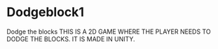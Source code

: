 # Dodgeblock1
Dodge the blocks
THIS IS A 2D GAME WHERE THE PLAYER NEEDS TO DODGE THE BLOCKS. IT IS MADE IN UNITY. 
